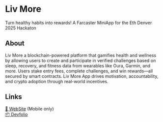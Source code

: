# Liv More
Turn healthy habits into rewards!
A Farcaster MiniApp for the Eth Denver 2025 Hackaton

## About
Liv More a blockchain-powered platform that gamifies health and wellness by allowing users to create and participate in verified challenges based on sleep, recovery, and fitness data from wearables like Oura, Garmin, and more. Users stake entry fees, complete challenges, and win rewards—all secured by smart contracts.  Liv More App drives motivation, accountability, and crypto adoption through real-world incentives.

## Links
[👀 WebSite](https://livmore.life/) (Mobile only)<br/>
[📦 Devfolio](https://devfolio.co/projects/liv-more-015f)<br/>